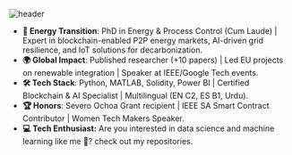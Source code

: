 ![header](https://capsule-render.vercel.app/api?type=wave&color=auto&height=300&section=header&text=capsule%20render&fontSize=90)

- **🔋 Energy Transition**: PhD in Energy & Process Control (Cum Laude) | Expert in blockchain-enabled P2P energy markets, AI-driven grid resilience, and IoT solutions for decarbonization.  
- **🌍 Global Impact**: Published researcher (+10 papers) | Led EU projects on renewable integration | Speaker at IEEE/Google Tech events.  
- **🛠️ Tech Stack**: Python, MATLAB, Solidity, Power BI | Certified Blockchain & AI Specialist | Multilingual (EN C2, ES B1, Urdu).  
- **🏆 Honors**: Severo Ochoa Grant recipient | IEEE SA Smart Contract Contributor | Women Tech Makers Speaker.  
- **💻 Tech Enthusiast:** Are you interested in data science and machine learning like me 🙂? check out my repositories.

<!---
Komal-Khan-PhD/Komal-Khan-PhD is a ✨ special ✨ repository because its `README.md` (this file) appears on your GitHub profile.
You can click the Preview link to take a look at your changes.
--->
